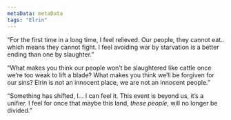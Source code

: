 ```yaml
---
metaData: metaData
tags: "Elrin"
---
```


“For the first time in a long time, I feel relieved. Our people, they cannot eat.. which means they cannot fight. I feel avoiding war by starvation is a better ending than one by slaughter.”

“What makes you think our people won’t be slaughtered like cattle once we’re too weak to lift a blade? What makes you think we’ll be forgiven for our sins? Elrin is not an innocent place, we are not an innocent people.”

“Something has shifted, I… I can feel it. This event is beyond us, it’s a unifier. I feel for once that maybe this land, *these people*, will no longer be divided.”